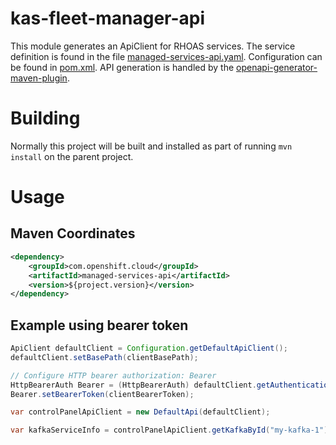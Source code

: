 # kas-fleet-manager-api

This module generates an ApiClient for RHOAS services. The service definition is found in the file [managed-services-api.yaml](./managed-services-api.yaml). Configuration can be found in [pom.xml](./pom.xml). API generation is handled by the [openapi-generator-maven-plugin](https://github.com/OpenAPITools/openapi-generator/blob/master/modules/openapi-generator-maven-plugin/README.md).

# Building
Normally this project will be built and installed as part of running `mvn install` on the parent project.

# Usage

## Maven Coordinates
```xml
<dependency>
    <groupId>com.openshift.cloud</groupId>
    <artifactId>managed-services-api</artifactId>
    <version>${project.version}</version>
</dependency>
```

## Example using bearer token

```java
ApiClient defaultClient = Configuration.getDefaultApiClient();
defaultClient.setBasePath(clientBasePath);

// Configure HTTP bearer authorization: Bearer
HttpBearerAuth Bearer = (HttpBearerAuth) defaultClient.getAuthentication("Bearer");
Bearer.setBearerToken(clientBearerToken);

var controlPanelApiClient = new DefaultApi(defaultClient);

var kafkaServiceInfo = controlPanelApiClient.getKafkaById("my-kafka-1");
```